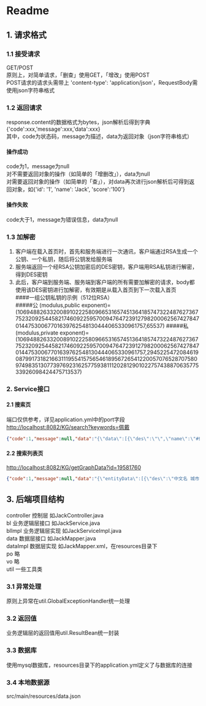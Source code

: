 # Readme
## 1. 请求格式
### 1.1 接受请求
GET/POST   
原则上，对简单请求，「删查」使用GET，「增改」使用POST  
POST请求的请求头需带上 'content-type': 'application/json'，RequestBody需使用json字符串格式  
### 1.2 返回请求
response.content的数据格式为bytes，json解析后得到字典  
{'code':xxx,'message':xxx,'data':xxx}  
其中，code为状态码，message为描述，data为返回对象（json字符串格式）  
#### 操作成功
code为1，message为null  
对不需要返回对象的操作（如简单的「增删改」），data为null  
对需要返回对象的操作（如简单的「查」），对data再次进行json解析后可得到返回对象，如{'id': '1', 'name': 'Jack', 'score':'100'}  
#### 操作失败
code大于1，message为错误信息，data为null  
### 1.3 加解密
1. 客户端在载入首页时，首先和服务端进行一次通讯，客户端通过RSA生成一个公钥、一个私钥，随后将公钥发给服务端  
2. 服务端返回一个经RSA公钥加密后的DES密钥，客户端用RSA私钥进行解密，得到DES密钥  
3. 此后，客户端到服务端、服务端到客户端的所有需要加解密的请求，body都使用该DES密钥进行加解密，有效期是从载入首页到下一次载入首页  
####一组公钥私钥的示例（512位RSA）  
#####公
(modulus,public exponent)=  
(10694882633200891022258096653165745136418574732248762736775232092544582174609225957009476472391279820006256742784701447530067701639762548130444065330961757,65537)
#####私
(modulus,private exponent)=  
(10694882633200891022258096653165745136418574732248762736775232092544582174609225957009476472391279820006256742784701447530067701639762548130444065330961757,2945225472084619087991731821663111955415756546189567265412200570765287075809749835130773976923162577593811120281290102275743887063577533926098424475713537)

### 2. Service接口
#### 2.1 搜索页
端口仅供参考，详见application.yml中的port字段  
<http://localhost:8082/KG/search?keywords=佩戴>  
```json
{"code":1,"message":null,"data":"{\"data\":[{\"des\":\"\",\"name\":\"#佩戴口罩\",\"id\":\"87704\"},{\"des\":\"\",\"name\":\"#尽量选择步行或自驾车外出或去医院。在路上和医院时，人与人之间尽可能保持距离，并全程佩戴口罩和手套。\",\"id\":\"88117\"},{\"des\":\"\",\"name\":\"#老人出现发热、咳嗽等可疑症状时，应自我隔离，避免与其他人员近距离接触。由医护人员对其健康状况进行评估，视病情状况送至医疗机构就诊，送医途中应佩戴口罩，尽量避免乘坐公共交通工具。\",\"id\":\"88933\"},{\"des\":\"\",\"name\":\"#不建议有慢性肺病、心脏病的老人佩戴N95/KN95口罩。\",\"id\":\"89749\"},{\"des\":\"\",\"name\":\"#有慢性肺病、心脏病的老人避免佩戴N95/KN95口罩。\",\"id\":\"89834\"},{\"des\":\"\",\"name\":\"#不要带孩子去人多的地方，外出一定要给孩子佩戴口罩，回家后要及时更换衣物并洗手。\",\"id\":\"91477\"},{\"des\":\"\",\"name\":\"#工作时建议佩戴口罩和手套。\",\"id\":\"92071\"},{\"des\":\"\",\"name\":\"#佩戴口罩和手套\",\"id\":\"92173\"},{\"des\":\"\",\"name\":\"#在工作区和休息区，减少与工友交流，采取手势或者其他形体语言示意对方；若必须交流时，则双方佩戴口罩并保持最少 1米以上的距离。\",\"id\":\"92775\"},{\"des\":\"\",\"name\":\"#上门服务时要注意佩戴口罩和手套等。\",\"id\":\"94390\"},{\"des\":\"\",\"name\":\"#佩戴口罩、手套\",\"id\":\"94492\"},{\"des\":\"\",\"name\":\"#下水道维修工人要佩戴口罩、手套、护目镜\",\"id\":\"95801\"},{\"des\":\"\",\"name\":\"#在垃圾清理过程中，对垃圾收运工具进行消毒，佩戴口罩、手套，尽量不用手触碰眼、口、鼻等处。\",\"id\":\"97515\"},{\"des\":\"\",\"name\":\"#前往医院的路上，全程佩戴口罩。如果条件容许，路上打开车窗。\",\"id\":\"97110\"},{\"des\":\"\",\"name\":\"#就医路上佩戴口罩\",\"id\":\"97212\"},{\"des\":\"\",\"name\":\"#康复训练过程中佩戴口罩，注意安全。\",\"id\":\"97720\"},{\"des\":\"\",\"name\":\"#出门时佩戴口罩，注意保暖和手卫生\",\"id\":\"97824\"},{\"des\":\"\",\"name\":\"#就医期间佩戴口罩，应尽量缩短在医院逗留的时间。\",\"id\":\"97927\"},{\"des\":\"\",\"name\":\"#去往工作场所路上应佩戴口罩，各人之间保持一定距离。\",\"id\":\"98334\"},{\"des\":\"\",\"name\":\"#工作路上佩戴口罩\",\"id\":\"98419\"},{\"des\":\"\",\"name\":\"#工作场所多人一起工作时，每人应佩戴口罩。\",\"id\":\"98521\"},{\"des\":\"\",\"name\":\"#多人工作时佩戴口罩\",\"id\":\"98723\"},{\"des\":\"\",\"name\":\"#日常出行时佩戴口罩，外出期间不乱扔垃圾，不随地吐痰，打喷嚏时用纸巾遮住口鼻，或采用肘臂遮挡，尽量与他人保持一定距离，不到人群密集场所活动。外出返回后手卫生。\",\"id\":\"99133\"},{\"des\":\"\",\"name\":\"#日常出行佩戴口罩，注意个人和公共卫生\",\"id\":\"99235\"},{\"des\":\"\",\"name\":\"#在接待访客、审讯嫌疑人时，全程佩戴口罩，并要求访客、嫌疑人佩戴口罩。\",\"id\":\"100137\"},{\"des\":\"\",\"name\":\"#接待、审讯时佩戴口罩\",\"id\":\"100238\"},{\"des\":\"\",\"name\":\"#参加案情会议时，全程佩戴口罩\",\"id\":\"100850\"},{\"des\":\"\",\"name\":\"#在入户调查、设卡检查等外出执勤时应佩戴口罩。\",\"id\":\"101777\"},{\"des\":\"\",\"name\":\"#外出执勤时应佩戴口罩\",\"id\":\"101778\"},{\"des\":\"\",\"name\":\"#在教室、图书馆、食堂、宿舍等人员密集场所应佩戴口罩，尽量少参加群体性聚集性活动。\",\"id\":\"103077\"},{\"des\":\"\",\"name\":\"#佩戴口罩，减少聚集性活动\",\"id\":\"103179\"},{\"des\":\"\",\"name\":\"#外出前往公共场所、乘坐公共交通工具时，应佩戴口罩。\",\"id\":\"105797\"},{\"des\":\"\",\"name\":\"#在社区门口、楼梯口等处张贴告示，提醒居民加强通风、勤洗手、外出注意佩戴口罩等，也可通过短信、社区公众号等进行宣传。\",\"id\":\"107713\"},{\"des\":\"\",\"name\":\"#诊疗环境应通风良好，并常规进行物体表面及地面的消毒，每天2次。发现疑似或确诊患者，立即为患者佩戴口罩，及时转送发热门诊或隔离病区，及时进行终末消毒并做好记录；通知该患者就诊过的有关科室如放射科、化验室等，做好相应的消毒工作。\",\"id\":\"108823\"},{\"des\":\"\",\"name\":\"#从业人员工作过程中必须佩戴口罩，与他人交流时保持安全距离；做好每日健康监测，出现可疑症状时立即前往定点医疗机构就医。\",\"id\":\"110251\"},{\"des\":\"\",\"name\":\"#顾客乘坐厢式电梯时应佩戴口罩，尽量避免直接接触梯内设施。\",\"id\":\"110742\"},{\"des\":\"\",\"name\":\"#可通过视频滚动播放或在超市入口处、楼梯口、电梯间等显著位置处张贴告示，提醒工作人员和顾客注意佩戴口罩、回家后注意洗手等。\",\"id\":\"111458\"},{\"des\":\"\",\"name\":\"#收银员、理货员、保安等要佩戴口罩、经常洗手。\",\"id\":\"112971\"},{\"des\":\"\",\"name\":\"#在显著位置张贴告示，提醒客户办理业务时要佩戴口罩。\",\"id\":\"113481\"},{\"des\":\"\",\"name\":\"#从业人员工作过程中佩戴口罩，有条件的可以佩戴护目镜，工作服定期洗涤、消毒；与他人交流时保持安全距离。\",\"id\":\"115793\"},{\"des\":\"\",\"name\":\"#经营场所应在场所门口设置顾客体温测量点，体温正常方可进入。顾客进入商场应佩戴口罩，人与人之间保持安全距离。\",\"id\":\"115997\"},{\"des\":\"\",\"name\":\"#工作人员应体温正常，无发热咳嗽等症状，并佩戴口罩。\",\"id\":\"117813\"},{\"des\":\"\",\"name\":\"#在办公室工作时，所有人员需要佩戴口罩。\",\"id\":\"117510\"},{\"des\":\"\",\"name\":\"#办公期间佩戴口罩\",\"id\":\"117712\"},{\"des\":\"\",\"name\":\"#办公室内的工作人员谈话交流要佩戴口罩并保持至少 1 米的安全距离。\",\"id\":\"117714\"},{\"des\":\"\",\"name\":\"#公用电话接听时要佩戴口罩，接听电话前后需要对听筒擦拭消毒。\",\"id\":\"118122\"},{\"des\":\"\",\"name\":\"#传递文件或物品的前后都要洗手，传递时都要佩戴口罩。对于负责收发文件或其他用品频繁的工作人员，应佩戴口罩和手套。\",\"id\":\"118327\"},{\"des\":\"\",\"name\":\"#应为职工配备口罩，指导职工正确佩戴口罩、做好口罩的定期更换和使用后口罩的正确处理。\",\"id\":\"118734\"},{\"des\":\"\",\"name\":\"#为工作人员配备口罩，未佩戴口罩的工作人员禁止乘坐班车或进入单位。\",\"id\":\"120247\"},{\"des\":\"\",\"name\":\"#建立探访登记制度，如探访人员有新冠肺炎可疑症状，应拒绝其探访。所有外来探访人员应佩戴口罩。\",\"id\":\"122178\"},{\"des\":\"\",\"name\":\"#乘客、乘务员和驾驶员佩戴口罩，乘客保持安静、减少交流，打喷嚏时用纸巾遮住口鼻，或采用肘臂遮挡等。\",\"id\":\"127707\"},{\"des\":\"\",\"name\":\"#佩戴口罩注意遮挡\",\"id\":\"127809\"},{\"des\":\"\",\"name\":\"#乘客、乘务员佩戴口罩，乘客保持安静、减少交流，打喷嚏时用纸巾遮住口鼻，或采用肘臂遮挡等。\",\"id\":\"128322\"},{\"des\":\"\",\"name\":\"#乘客、船舶工作人员佩戴口罩，乘客保持安静、减少交流，打喷嚏时用纸巾遮住口鼻，或采用肘臂遮挡等。\",\"id\":\"129733\"},{\"des\":\"\",\"name\":\"#客舱乘务员佩戴口罩，可携带含醇类消毒湿巾。乘客佩戴口罩，保持安静、减少交流，打喷嚏时用纸巾遮住口鼻，或采用肘臂遮挡等。\",\"id\":\"131450\"},{\"des\":\"\",\"name\":\"#乘客、与乘客接触的城市轨道交通运营服务人员佩戴口罩，乘客保持安静、减少交流，打喷嚏时用纸巾遮住口鼻，或采用肘臂遮挡等。\",\"id\":\"133777\"},{\"des\":\"\",\"name\":\"#司机佩戴口罩，提醒车上的乘客佩戴口罩并减少交流，打喷嚏时用纸巾遮住口鼻，或采用肘臂遮挡等。\",\"id\":\"134578\"}]}"}
```
#### 2.2 搜索列表页
<http://localhost:8082/KG/getGraphData?id=19581760>  
```json
{"code":1,"message":null,"data":"{\"entityData\":[{\"des\":\"中文名 城市公共汽电车预防措施1\\n\",\"name\":\"R3070601\",\"id\":\"19688908\"},{\"des\":\"中文名 出租汽车预防措施5\\n\",\"name\":\"R3070805\",\"id\":\"19426562\"},{\"des\":\"中文名 民航预防措施5\\n\",\"name\":\"R3070505\",\"id\":\"19814568\"},{\"des\":\"中文名 铁路客运预防措施3\\n\",\"name\":\"R3070303\",\"id\":\"19649652\"},{\"des\":\"中文名 出租汽车预防措施4\\n\",\"name\":\"R3070804\",\"id\":\"19302860\"},{\"des\":\"中文名 出租汽车预防措施3\\n\",\"name\":\"R3070803\",\"id\":\"19606068\"},{\"des\":\"中文名 城市轨道交通预防措施1\\n\",\"name\":\"R3070701\",\"id\":\"19677966\"},{\"des\":\"中文名 水路客运预防措施7\\n\",\"name\":\"R3070407\",\"id\":\"19903202\"},{\"des\":\"中文名 城市公共汽电车预防措施5\\n\",\"name\":\"R3070605\",\"id\":\"19303860\"},{\"des\":\"\",\"name\":\"R10203\",\"id\":\"19213060\"},{\"des\":\"\",\"name\":\"#根据客流情况，合理组织运力，降低车厢拥挤度。\",\"id\":\"19581760\"},{\"des\":\"\",\"name\":\"#降低车辆拥挤度\",\"id\":\"19254244\"},{\"des\":\"中文名 城市轨道交通预防措施3\\n\",\"name\":\"R3070703\",\"id\":\"19714154\"},{\"des\":\"中文名 铁路客运预防措施9\\n\",\"name\":\"R3070309\",\"id\":\"19355936\"},{\"des\":\"中文名 铁路客运预防措施2\\n\",\"name\":\"R3070302\",\"id\":\"19779464\"}],\"link\":[{\"name\":\"19689032\",\"id\":\"19552612\",\"source\":\"19649652\",\"target\":\"19213060\"},{\"name\":\"19674736\",\"id\":\"19803234\",\"source\":\"19688908\",\"target\":\"19254244\"},{\"name\":\"19689032\",\"id\":\"19698350\",\"source\":\"19302860\",\"target\":\"19213060\"},{\"name\":\"19440196\",\"id\":\"19491196\",\"source\":\"19688908\",\"target\":\"19581760\"},{\"name\":\"19440196\",\"id\":\"19347512\",\"source\":\"19677966\",\"target\":\"19581760\"},{\"name\":\"19689032\",\"id\":\"19417842\",\"source\":\"19303860\",\"target\":\"19213060\"},{\"name\":\"19689032\",\"id\":\"19640368\",\"source\":\"19903202\",\"target\":\"19213060\"},{\"name\":\"19689032\",\"id\":\"19265806\",\"source\":\"19714154\",\"target\":\"19213060\"},{\"name\":\"19689032\",\"id\":\"19697192\",\"source\":\"19688908\",\"target\":\"19213060\"},{\"name\":\"19689032\",\"id\":\"19852574\",\"source\":\"19677966\",\"target\":\"19213060\"},{\"name\":\"19674736\",\"id\":\"19515866\",\"source\":\"19677966\",\"target\":\"19254244\"},{\"name\":\"19689032\",\"id\":\"19339396\",\"source\":\"19779464\",\"target\":\"19213060\"},{\"name\":\"19689032\",\"id\":\"19454932\",\"source\":\"19426562\",\"target\":\"19213060\"},{\"name\":\"19689032\",\"id\":\"19903638\",\"source\":\"19814568\",\"target\":\"19213060\"},{\"name\":\"19689032\",\"id\":\"19834236\",\"source\":\"19606068\",\"target\":\"19213060\"},{\"name\":\"19689032\",\"id\":\"19690570\",\"source\":\"19355936\",\"target\":\"19213060\"}],\"propertyData\":[{\"des\":\"中文名 措施描述\\n定义域 C3\\n值域 String\\n\",\"name\":\"P42\",\"id\":\"19440196\"},{\"des\":\"中文名 适用人群\\n英文名 Applicable people\\n定义域 C3\\n值域 C1\\n\",\"name\":\"P019\",\"id\":\"19689032\"},{\"des\":\"中文名 措施主题\\n定义域 C3\\n值域 String\\n\",\"name\":\"P41\",\"id\":\"19674736\"}]}"}
```

## 3. 后端项目结构
controller 控制层 如JackController.java  
bl 业务逻辑层接口 如JackService.java  
blImpl 业务逻辑层实现 如JackServiceImpl.java  
data 数据层接口 如JackMapper.java  
dataImpl 数据层实现 如JackMapper.xml，在resources目录下  
po 略  
vo 略  
util 一些工具类  

### 3.1 异常处理
原则上异常在util.GlobalExceptionHandler统一处理  
### 3.2 返回值
业务逻辑层的返回值用util.ResultBean统一封装
### 3.3 数据库
使用mysql数据库，resources目录下的application.yml定义了与数据库的连接
### 3.4 本地数据源
src/main/resources/data.json